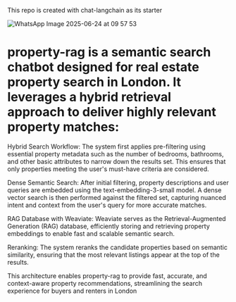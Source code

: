 This repo is created with chat-langchain as its starter

![WhatsApp Image 2025-06-24 at 09 57 53](https://github.com/user-attachments/assets/41d89150-ce5e-4711-9c12-644fc39c9ddf)


# property-rag is a semantic search chatbot designed for real estate property search in London. It leverages a hybrid retrieval approach to deliver highly relevant property matches:

Hybrid Search Workflow:
The system first applies pre-filtering using essential property metadata such as the number of bedrooms, bathrooms, and other basic attributes to narrow down the results set. This ensures that only properties meeting the user's must-have criteria are considered.

Dense Semantic Search:
After initial filtering, property descriptions and user queries are embedded using the text-embedding-3-small model. A dense vector search is then performed against the filtered set, capturing nuanced intent and context from the user's query for more accurate matches.

RAG Database with Weaviate:
Weaviate serves as the Retrieval-Augmented Generation (RAG) database, efficiently storing and retrieving property embeddings to enable fast and scalable semantic search.

Reranking:
The system reranks the candidate properties based on semantic similarity, ensuring that the most relevant listings appear at the top of the results.

This architecture enables property-rag to provide fast, accurate, and context-aware property recommendations, streamlining the search experience for buyers and renters in London
